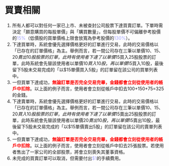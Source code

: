# 買賣相關

1. 所有人都可以對任何一家已上市、未被查封公司股票下達買賣訂單。下單時需決定「願意購買的每股單價」與「購買數量」，但每股單價不可偏離參考股價的<font color="#A3A3FF">15%</font>（低價股的買單價格上限會放寬為參考股價的<font color="#A3A3FF">130%</font>）。
2. 下達買單時，系統會優先選擇價格更好的訂單進行交易，此時的交易價格以「已存在的訂單價格」為主。舉例而言，若一間公司存在三筆以單價$10、$15、$20賣出10股股票的訂單，此時有使用者下達了以單價$15買入25股股票的訂單，此時系統會先替該使用者以單價$10買入10股，再以單價$15買入10股，最後留下5股未交易完成的「以$15單價買入5股」的訂單留在該公司的買單列表中。
3. 一但買單下達成功，<font color="red">**無論訂單是否完全交易完畢，金錢都會立刻從使用者的帳戶中扣除**</font>。以上面的例子而言，使用者會立刻從帳戶中扣去$100+$150+$75=$325的金錢。
4. 下達賣單時，系統會優先選擇價格更好的訂單進行交易，此時的交易價格以「已存在的訂單價格」為主。舉例而言，若一間公司存在三筆以單價$10、$15、$20買入10股股票的訂單，此時有使用者下達了以單價$15賣出25股股票的訂單，此時系統會先替該使用者以單價$20賣出10股，再以單價$15賣出10股，最後留下5股未交易完成的「以$15單價賣出5股」的訂單留在該公司的賣單列表中。
5. 一但賣單下達成功，<font color="red">**無論訂單是否完全交易完畢，金錢都會立刻從使用者的帳戶中扣除**</font>。以上面的例子而言，使用者會立刻從帳戶中扣去25張股票。若使用者售出了一家公司的全部股票，將會立刻喪失其董事資格。
6. 未完成的買賣訂單可以取消，但需要付出<font color="#A3A3FF">$1</font>的手續費用。



